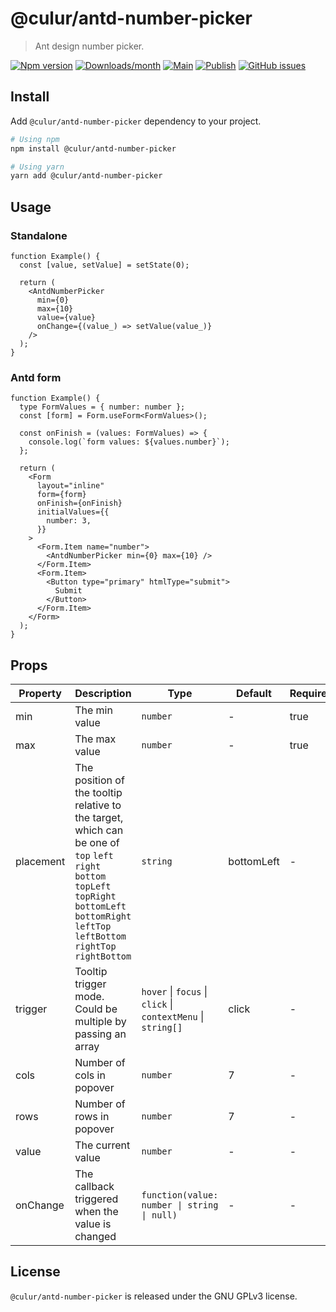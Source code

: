 # @culur/antd-number-picker

> Ant design number picker.

[![Npm version](https://img.shields.io/npm/v/@culur/antd-number-picker.svg)](https://www.npmjs.com/package/@culur/antd-number-picker)
[![Downloads/month](https://img.shields.io/npm/dm/@culur/antd-number-picker.svg)](http://www.npmtrends.com/@culur/antd-number-picker)
[![Main](https://github.com/culur/antd-number-picker/actions/workflows/main.yml/badge.svg)](https://github.com/culur/antd-number-picker/actions/workflows/main.yml)
[![Publish](https://github.com/culur/antd-number-picker/actions/workflows/publish.yml/badge.svg)](https://github.com/culur/antd-number-picker/actions/workflows/publish.yml)
[![GitHub issues](https://img.shields.io/github/issues/culur/antd-number-picker)](https://github.com/culur/antd-number-picker/issues)

## Install

Add `@culur/antd-number-picker` dependency to your project.

```bash
# Using npm
npm install @culur/antd-number-picker

# Using yarn
yarn add @culur/antd-number-picker
```

## Usage

### Standalone

```tsx
function Example() {
  const [value, setValue] = setState(0);

  return (
    <AntdNumberPicker
      min={0}
      max={10}
      value={value}
      onChange={(value_) => setValue(value_)}
    />
  );
}
```

### Antd form

```tsx
function Example() {
  type FormValues = { number: number };
  const [form] = Form.useForm<FormValues>();

  const onFinish = (values: FormValues) => {
    console.log(`form values: ${values.number}`);
  };

  return (
    <Form
      layout="inline"
      form={form}
      onFinish={onFinish}
      initialValues={{
        number: 3,
      }}
    >
      <Form.Item name="number">
        <AntdNumberPicker min={0} max={10} />
      </Form.Item>
      <Form.Item>
        <Button type="primary" htmlType="submit">
          Submit
        </Button>
      </Form.Item>
    </Form>
  );
}
```

## Props

| Property  | Description                                                                                                                                                                                           | Type                                                         | Default    | Required |
| --------- | ----------------------------------------------------------------------------------------------------------------------------------------------------------------------------------------------------- | ------------------------------------------------------------ | ---------- | -------- |
| min       | The min value                                                                                                                                                                                         | `number`                                                     | -          | true     |
| max       | The max value                                                                                                                                                                                         | `number`                                                     | -          | true     |
| placement | The position of the tooltip relative to the target, which can be one of `top` `left` `right` `bottom` `topLeft` `topRight` `bottomLeft` `bottomRight` `leftTop` `leftBottom` `rightTop` `rightBottom` | `string`                                                     | bottomLeft | -        |
| trigger   | Tooltip trigger mode. Could be multiple by passing an array                                                                                                                                           | `hover` \| `focus` \| `click` \| `contextMenu` \| `string[]` | click      | -        |
| cols      | Number of cols in popover                                                                                                                                                                             | `number`                                                     | 7          | -        |
| rows      | Number of rows in popover                                                                                                                                                                             | `number`                                                     | 7          | -        |
| value     | The current value                                                                                                                                                                                     | `number`                                                     | -          | -        |
| onChange  | The callback triggered when the value is changed                                                                                                                                                      | `function(value: number \| string \| null)`                  | -          | -        |

## License

`@culur/antd-number-picker` is released under the GNU GPLv3 license.
